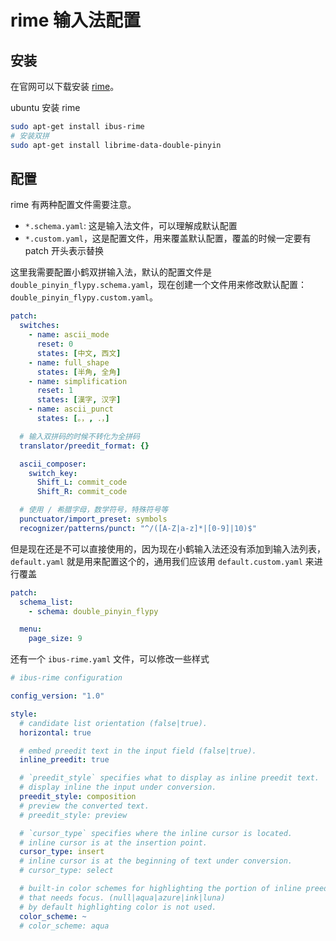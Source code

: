 # rime 输入法配置

## 安装

在官网可以下载安装 [rime](https://rime.im/download/)。

ubuntu 安装 rime

```bash
sudo apt-get install ibus-rime
# 安装双拼
sudo apt-get install librime-data-double-pinyin
```

## 配置

rime 有两种配置文件需要注意。

- `*.schema.yaml`: 这是输入法文件，可以理解成默认配置
- `*.custom.yaml`，这是配置文件，用来覆盖默认配置，覆盖的时候一定要有 patch 开头表示替换

这里我需要配置小鹤双拼输入法，默认的配置文件是 `double_pinyin_flypy.schema.yaml`，现在创建一个文件用来修改默认配置：`double_pinyin_flypy.custom.yaml`。

```yaml
patch:
  switches:
    - name: ascii_mode
      reset: 0
      states: [中文, 西文]
    - name: full_shape
      states: [半角, 全角]
    - name: simplification
      reset: 1
      states: [漢字, 汉字]
    - name: ascii_punct
      states: [。，, ．，]

  # 输入双拼码的时候不转化为全拼码
  translator/preedit_format: {}

  ascii_composer:
    switch_key:
      Shift_L: commit_code
      Shift_R: commit_code

  # 使用 / 希腊字母，数学符号，特殊符号等
  punctuator/import_preset: symbols
  recognizer/patterns/punct: "^/([A-Z|a-z]*|[0-9]|10)$"
```

但是现在还是不可以直接使用的，因为现在小鹤输入法还没有添加到输入法列表，`default.yaml` 就是用来配置这个的，通用我们应该用 `default.custom.yaml` 来进行覆盖

```yaml
patch:
  schema_list:
    - schema: double_pinyin_flypy

  menu:
    page_size: 9
```

还有一个 `ibus-rime.yaml` 文件，可以修改一些样式

```yaml
# ibus-rime configuration

config_version: "1.0"

style:
  # candidate list orientation (false|true).
  horizontal: true

  # embed preedit text in the input field (false|true).
  inline_preedit: true

  # `preedit_style` specifies what to display as inline preedit text.
  # display inline the input under conversion.
  preedit_style: composition
  # preview the converted text.
  # preedit_style: preview

  # `cursor_type` specifies where the inline cursor is located.
  # inline cursor is at the insertion point.
  cursor_type: insert
  # inline cursor is at the beginning of text under conversion.
  # cursor_type: select

  # built-in color schemes for highlighting the portion of inline preedit text
  # that needs focus. (null|aqua|azure|ink|luna)
  # by default highlighting color is not used.
  color_scheme: ~
  # color_scheme: aqua
```
